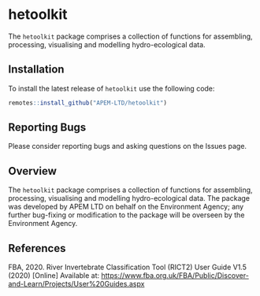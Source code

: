 
<!-- README.md is generated from README.Rmd. Please edit that file -->

# hetoolkit

<!-- badges: start -->

<!-- badges: end -->

The `hetoolkit` package comprises a collection of functions for
assembling, processing, visualising and modelling hydro-ecological data.

## Installation

To install the latest release of `hetoolkit` use the following code:

``` r
remotes::install_github("APEM-LTD/hetoolkit")
```

## Reporting Bugs

Please consider reporting bugs and asking questions on the Issues page.

## Overview

The `hetoolkit` package comprises a collection of functions for
assembling, processing, visualising and modelling hydro-ecological data.
The package was developed by APEM LTD on behalf on the Environment
Agency; any further bug-fixing or modification to the package will be
overseen by the Environment Agency.

## References

FBA, 2020. River Invertebrate Classification Tool (RICT2) User Guide
V1.5 (2020) \[Online\] Available at:
<https://www.fba.org.uk/FBA/Public/Discover-and-Learn/Projects/User%20Guides.aspx>
